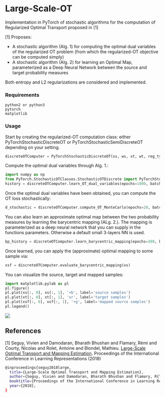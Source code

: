 # Large-Scale-OT

Implementation in PyTorch of stochastic algorithms for the computation of Regularized Optimal Transport proposed in [1]

[1] Proposes:
 - A stochastic algorithm (Alg. 1) for computing the optimal dual variables of the regularized OT problem (from which the regularized-OT objective can be computed simply)
 - A stochastic algorithm (Alg. 2) for learning an Optimal Map, parameterized as a Deep Neural Network between the source and target probability measures
 
 Both entropy and L2 regularizations are considered and implemented.


### Requirements
```
python2 or python3
pytorch
matplotlib
```

### Usage
Start by creating the regularized-OT computation class: either PyTorchStochasticDiscreteOT or PyTorchStochasticSemiDiscreteOT depending on your setting. 
``` python
discreteOTComputer = PyTorchStochasticDiscreteOT(xs, ws, xt, wt, reg_type, reg_val, device_type=device_type, device_index=device_index)
```
Compute the optimal dual variables through Alg. 1.:
``` python
import numpy as np
from PyTorch.StochasticOTClasses.StochasticOTDiscrete import PyTorchStochasticDiscreteOT
history = discreteOTComputer.learn_OT_dual_variables(epochs=1000, batch_size=50, lr=0.0005)
```
Once the optimal dual variables have been obtained, you can compute the OT loss stochastically:
``` python
d_stochastic = discreteOTComputer.compute_OT_MonteCarlo(epochs=20, batch_size=50)
``` 
You can also learn an approximate optimal map between the two probability measures by learning the barycentric mapping (ALg. 2.). The mapping is parameterized as a deep neural network that you can supply in the functions parameters. Otherwise a default small 3-layers NN is used.
``` python
bp_history = discreteOTComputer.learn_barycentric_mapping(epochs=300, batch_size=50, lr=0.000002)
``` 
Once learned, you can apply the (approximate) optimal mapping to some sample via:
``` python
xsf = discreteOTComputer.evaluate_barycentric_mapping(xs)
``` 
You can visualize the source, target and mapped samples:
``` python
import matplotlib.pylab as pl
pl.figure()
pl.plot(xs[:, 0], xs[:, 1], '+b', label='source samples')
pl.plot(xt[:, 0], xt[:, 1], 'xr', label='target samples')
pl.plot(xsf[:, 0], xsf[:, 1], '+g', label='mapped source samples')
pl.legend()
``` 
![](https://github.com/vivienseguy/Large-Scale-OT/blob/master/PyTorch/toyXps/mapping_estimation.png)

 
## References

[1] Seguy, Vivien and Damodaran, Bharath Bhushan and Flamary, Rémi and Courty, Nicolas and Rolet, Antoine and Blondel, Mathieu. [Large-Scale Optimal Transport and Mapping Estimation](https://arxiv.org/abs/1711.02283). Proceedings of the International Conference in Learning Representations (2018)



```bash
@inproceedings{seguy2018large,
  title={Large-Scale Optimal Transport and Mapping Estimation},
  author={Seguy, Vivien and Damodaran, Bharath Bhushan and Flamary, R{\'e}mi and Courty, Nicolas and Rolet, Antoine and Blondel, Mathieu},
  booktitle={Proceedings of the International Conference in Learning Representations},
  year={2018},
}
```







